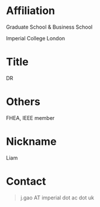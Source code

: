 # Affiliation

Graduate School & Business School 


Imperial College London

# Title

DR

# Others

FHEA, IEEE member

# Nickname

Liam

# Contact
>j.gao AT imperial dot ac dot uk
